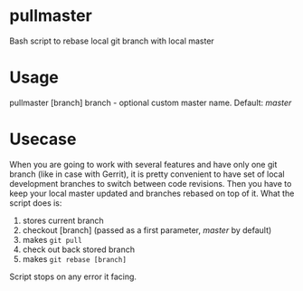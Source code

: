 # pullmaster
Bash script to rebase local git branch with local master

# Usage
pullmaster [branch]
  branch - optional custom master name. Default: _master_

# Usecase
When you are going to work with several features and have only one git branch (like in case with Gerrit), it is pretty convenient to have set of local development branches to switch between code revisions. Then you have to keep your local master updated and branches rebased on top of it. What the script does is:

1. stores current branch
1. checkout [branch] (passed as a first parameter, *master* by default)
1. makes `git pull`
1. check out back stored branch
1. makes `git rebase [branch]`

Script stops on any error it facing.
